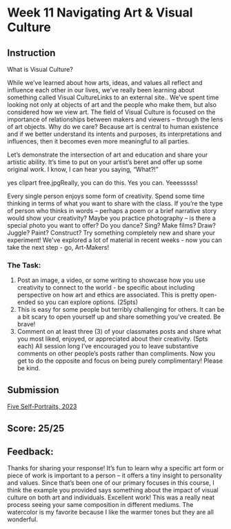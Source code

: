 # Week 11 Navigating Art & Visual Culture

## Instruction

What is Visual Culture?

While we’ve learned about how arts, ideas, and values all reflect and influence each other in our lives, we’ve really been learning about something called Visual CultureLinks to an external site.. We’ve spent time looking not only at objects of art and the people who make them, but also considered how we view art. The field of Visual Culture is focused on the importance of relationships between makers and viewers – through the lens of art objects. Why do we care? Because art is central to human existence and if we better understand its intents and purposes, its interpretations and influences, then it becomes even more meaningful to all parties.

Let’s demonstrate the intersection of art and education and share your artistic ability. It’s time to put on your artist’s beret and offer up some original work. I know, I can hear you saying, “What?!”

yes clipart free.jpgReally, you can do this. Yes you can. Yeeesssss!

Every single person enjoys some form of creativity. Spend some time thinking in terms of what you want to share with the class. If you’re the type of person who thinks in words – perhaps a poem or a brief narrative story would show your creativity? Maybe you practice photography – is there a special photo you want to offer? Do you dance? Sing? Make films? Draw? Juggle? Paint? Construct? Try something completely new and share your experiment! We've explored a lot of material in recent weeks - now you can take the next step - go, Art-Makers!

### The Task:

1. Post an image, a video, or some writing to showcase how you use creativity to connect to the world - be specific about including perspective on how art and ethics are associated. This is pretty open-ended so you can explore options. (25pts)
1. This is easy for some people but terribly challenging for others. It can be a bit scary to open yourself up and share something you’ve created. Be brave!
1. Comment on at least three (3) of your classmates posts and share what you most liked, enjoyed, or appreciated about their creativity. (5pts each)
All session long I’ve encouraged you to leave substantive comments on other people’s posts rather than compliments. Now you get to do the opposite and focus on being purely complimentary! Please be kind. 

## Submission
[Five Self-Portraits, 2023](Week%2011%20Navigating%20Art%20%26%20Visual%20Culture.pdf)

## Score: 25/25
## Feedback:
Thanks for sharing your response! It’s fun to learn why a specific art form or piece of work is important to a person – it offers a tiny insight to personality and values. Since that’s been one of our primary focuses in this course, I think the example you provided says something about the impact of visual culture on both art and individuals. Excellent work! This was a really neat process seeing your same composition in different mediums. The watercolor is my favorite because I like the warmer tones but they are all wonderful.

